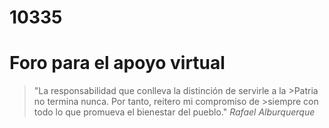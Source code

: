 ﻿# 10335
# Foro para el apoyo virtual
>"La responsabilidad que conlleva la distinción de servirle a la >Patria no termina nunca. Por tanto, reitero mi compromiso de >siempre con todo lo que promueva el bienestar del pueblo."
>_Rafael Alburquerque_	
